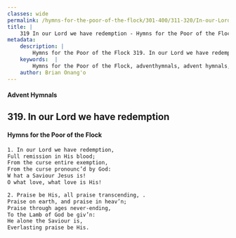 ```yaml
---
classes: wide
permalink: /hymns-for-the-poor-of-the-flock/301-400/311-320/In-our-Lord-we-have-redemption/
title: |
    319 In our Lord we have redemption - Hymns for the Poor of the Flock
metadata:
    description: |
        Hymns for the Poor of the Flock 319. In our Lord we have redemption. In our Lord we have redemption, Full remission in His blood; From the curse entire exemption, From the curse pronounc’d by God:  W hat a Saviour Jesus is! O what love, what love is His! 
    keywords:  |
        Hymns for the Poor of the Flock, adventhymnals, advent hymnals, In our Lord we have redemption, In our Lord we have redemption,, 
    author: Brian Onang'o
---
```


#### Advent Hymnals
## 319. In our Lord we have redemption
####  Hymns for the Poor of the Flock

```txt
1. In our Lord we have redemption,
Full remission in His blood;
From the curse entire exemption,
From the curse pronounc’d by God: 
W hat a Saviour Jesus is!
O what love, what love is His!

2. Praise be His, all praise transcending, .
Praise on earth, and praise in heav’n; 
Praise through ages never-ending,
To the Lamb of God be giv’n:
He alone the Saviour is,
Everlasting praise be His.
```